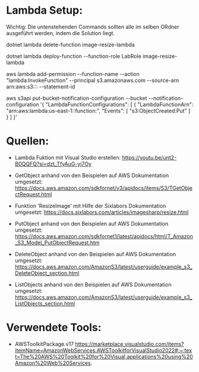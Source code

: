 # Lambda Setup:
Wichtig: Die untenstehenden Commands sollten alle im selben ORdner ausgeführt werden, indem die Solution liegt.

dotnet lambda delete-function image-resize-lambda

dotnet lambda deploy-function --function-role LabRole image-resize-lambda

aws lambda add-permission --function-name <function-name-lambda> --action "lambda:InvokeFunction" --principal s3.amazonaws.com --source-arn arn:aws:s3:::<orginal-bucket-name> --statement-id <orginal-bucket-name>


aws s3api put-bucket-notification-configuration --bucket <orginal-bucket-name> --notification-configuration '{
    "LambdaFunctionConfigurations": [
        {
            "LambdaFunctionArn": "arn:aws:lambda:us-east-1:<AWSAccountId>:function:<function-name-lambda>",
            "Events": [
                "s3:ObjectCreated:Put"
            ]
        }
    ]
}'

# Quellen:
- Lambda Fuktion mit Visual Studio erstellen:
https://youtu.be/unt2-B0QQFQ?si=dzt_TfyAuG-yj7Oy

- GetObject anhand von den Beispielen auf AWS Dokumentation umgesetzt:
https://docs.aws.amazon.com/sdkfornet/v3/apidocs/items/S3/TGetObjectRequest.html

- Funktion 'ResizeImage' mit Hilfe der Sixlabors Dokumentation umgesetzt:
https://docs.sixlabors.com/articles/imagesharp/resize.html

- PutObject anhand von den Beispielen auf AWS Dokumentation umgesetzt:
https://docs.aws.amazon.com/sdkfornet1/latest/apidocs/html/T_Amazon_S3_Model_PutObjectRequest.htm

- DeleteObject anhand von den Beispielen auf AWS Dokumentation umgesetzt:
https://docs.aws.amazon.com/AmazonS3/latest/userguide/example_s3_DeleteObject_section.html

- ListObjects anhand von den Beispielen auf AWS Dokumentation umgesetzt:
https://docs.aws.amazon.com/AmazonS3/latest/userguide/example_s3_ListObjects_section.html


# Verwendete Tools:
- AWSToolkitPackage.v17
https://marketplace.visualstudio.com/items?itemName=AmazonWebServices.AWSToolkitforVisualStudio2022#:~:text=The%20AWS%20Toolkit%20for%20Visual,applications%20using%20Amazon%20Web%20Services.